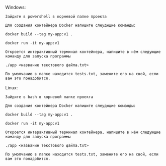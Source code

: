 Windows:

    Зайдите в powershell в корневой папке проекта

    Для создания контейнера Docker напишите слеудющие команды:

    docker build --tag my-app:v1 .

    docker run -it my-app:v1

    Откроется интерактивный терминал контейнера, напишите в нём следующие команду для запуска программы

    ./app <название текстового файла.txt>

    По умолчанию в папке находится tests.txt, замените его на свой, если вам это понадобится.

Linux:

    Зайдите в bash в корневой папке проекта

    Для создания контейнера Docker напишите слеудющие команды:

    docker build --tag my-app:v1 .

    docker run -it my-app:v1

    Откроется интерактивный терминал контейнера, напишите в нём следующие команду для запуска программы

    ./app <название текстового файла.txt>
    
    По умолчанию в папке находится tests.txt, замените его на свой, если вам это понадобится.